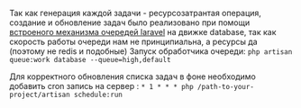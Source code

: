 Так как генерация каждой задачи - ресурсозатрантая операция, создание и обновление задач было реализовано при помощи <a href="https://laravel.com/docs/5.5/queues">встроеного механизма очередей laravel</a> на движке database, так как скорость работы очереди нам не принципиальна, а ресурсы да (поэтому не redis и подобные) 
Запуск обработчика очереди: `php artisan queue:work database --queue=high,default`

Для корректного обновления списка задач в фоне необходимо добавить cron запись на сервер
: `* 1 * * * php /path-to-your-project/artisan schedule:run` 
